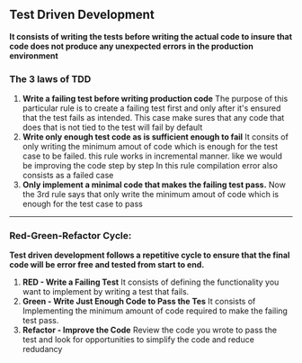 ## Test Driven Development

**It consists of writing the tests before writing the actual code to insure that code does not produce any unexpected errors in the production environment**

### The 3 laws of TDD

1. **Write a failing test before writing production code**
   The purpose of this particular rule is to create a failing test first and only after it's ensured that the test fails as intended.
   This case make sures that any code that does that is not tied to the test will fail by default
2. **Write only enough test code as is sufficient enough to fail**
   It consits of only writing the minimum amout of code which is enough for the test case to be failed.
   this rule works in incremental manner. like we would be improving the code step by step
   In this rule compilation error also consists as a failed case
3. **Only implement a minimal code that makes the failing test pass.**
   Now the 3rd rule says that only write the minimum amout of code which is enough for the test case to pass

---

### Red-Green-Refactor Cycle:

**Test driven development follows a repetitive cycle to ensure that the final code will be error free and tested from start to end.**

1. **RED - Write a Failing Test**
   It consists of defining the functionality you want to implement by writing a test that fails.
2. **Green - Write Just Enough Code to Pass the Tes**
   It consists of Implementing the minimum amount of code required to make the failing test pass.
3. **Refactor - Improve the Code**
   Review the code you wrote to pass the test and look for opportunities to simplify the code and reduce redudancy
